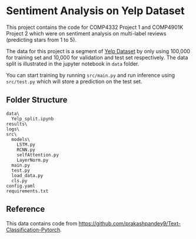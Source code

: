 # Sentiment Analysis on Yelp Dataset
This project contains the code for COMP4332 Project 1 and COMP4901K Project 2 which were on sentiment analysis on multi-label reviews (predicting stars from 1 to 5).

The data for this project is a segment of [Yelp Dataset](https://www.yelp.com/dataset) by only using 100,000 for training set and 10,000 for validation and test set respectively. The data split is illustrated in the jupyter notebook in `data` folder. 

You can start training by running `src/main.py` and run inference using `src/test.py` which will store a prediction on the test set. 

## Folder Structure

```
data\
  Yelp_split.ipynb
results\
logs\
src\
  models\
    LSTM.py
    RCNN.py
    selfAttention.py
    LayerNorm.py
  main.py
  test.py
  load_data.py
  cls.py
config.yaml
requirements.txt
```

## Reference
This data contains code from https://github.com/prakashpandey9/Text-Classification-Pytorch.
